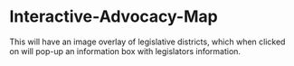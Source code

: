 # Interactive-Advocacy-Map
This will have an image overlay of legislative districts, which when clicked on will pop-up an information box with legislators information.

